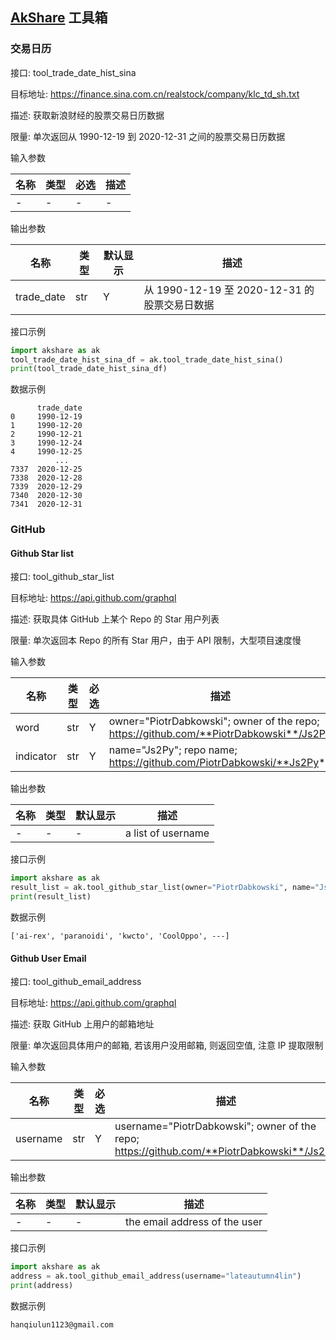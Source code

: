 ## [AkShare](https://github.com/jindaxiang/akshare) 工具箱

### 交易日历

接口: tool_trade_date_hist_sina

目标地址: https://finance.sina.com.cn/realstock/company/klc_td_sh.txt

描述: 获取新浪财经的股票交易日历数据

限量: 单次返回从 1990-12-19 到 2020-12-31 之间的股票交易日历数据

输入参数

| 名称   | 类型 | 必选 | 描述                                                                              |
| -------- | ---- | ---- | --- |
| - | - | - | - |

输出参数

| 名称          | 类型 | 默认显示 | 描述           |
| --------------- | ----- | -------- | ---------------- |
| trade_date      | str   | Y |  从 1990-12-19 至 2020-12-31 的股票交易日数据 |

接口示例

```python
import akshare as ak
tool_trade_date_hist_sina_df = ak.tool_trade_date_hist_sina()
print(tool_trade_date_hist_sina_df)
```

数据示例

```
      trade_date
0     1990-12-19
1     1990-12-20
2     1990-12-21
3     1990-12-24
4     1990-12-25
          ...
7337  2020-12-25
7338  2020-12-28
7339  2020-12-29
7340  2020-12-30
7341  2020-12-31
```

### GitHub

#### Github Star list

接口: tool_github_star_list

目标地址: https://api.github.com/graphql

描述: 获取具体 GitHub 上某个 Repo 的 Star 用户列表

限量: 单次返回本 Repo 的所有 Star 用户，由于 API 限制，大型项目速度慢

输入参数

| 名称   | 类型 | 必选 | 描述                                                                              |
| -------- | ---- | ---- | --- |
| word | str | Y | owner="PiotrDabkowski"; owner of the repo; https://github.com/**PiotrDabkowski**/Js2Py |
| indicator | str | Y | name="Js2Py"; repo name; https://github.com/PiotrDabkowski/**Js2Py** |

输出参数

| 名称          | 类型 | 默认显示 | 描述           |
| --------------- | ----- | -------- | ---------------- |
| -      | -   | -| a list of username   |

接口示例

```python
import akshare as ak
result_list = ak.tool_github_star_list(owner="PiotrDabkowski", name="Js2Py")
print(result_list)
```

数据示例

```
['ai-rex', 'paranoidi', 'kwcto', 'CoolOppo', ---]
```

#### Github User Email

接口: tool_github_email_address

目标地址: https://api.github.com/graphql

描述: 获取 GitHub 上用户的邮箱地址

限量: 单次返回具体用户的邮箱, 若该用户没用邮箱, 则返回空值, 注意 IP 提取限制

输入参数

| 名称   | 类型 | 必选 | 描述                                                                              |
| -------- | ---- | ---- | --- |
| username | str | Y | username="PiotrDabkowski"; owner of the repo; https://github.com/**PiotrDabkowski**/Js2Py |

输出参数

| 名称          | 类型 | 默认显示 | 描述           |
| --------------- | ----- | -------- | ---------------- |
| -      | -   | -| the email address of the user   |

接口示例

```python
import akshare as ak
address = ak.tool_github_email_address(username="lateautumn4lin")
print(address)
```

数据示例

```
hanqiulun1123@gmail.com
```
